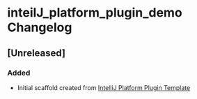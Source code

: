 <!-- Keep a Changelog guide -> https://keepachangelog.com -->

# inteilJ_platform_plugin_demo Changelog

## [Unreleased]
### Added
- Initial scaffold created from [IntelliJ Platform Plugin Template](https://github.com/JetBrains/intellij-platform-plugin-template)

